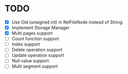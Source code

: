# TODO

* [x] Use Oid (unsigned int) in RelFileNode instead of String.
* [x] Implement Storage Manager
* [x] Multi pages support
* [ ] Count function support
* [ ] Index support
* [ ] Delete operation support
* [ ] Update operation support
* [ ] Null value support
* [ ] Multi segment support
